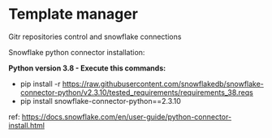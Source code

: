 # Template manager
Gitr repositories control and snowflake connections

Snowflake python connector installation:

**Python version 3.8 - Execute this commands:**

- pip install -r https://raw.githubusercontent.com/snowflakedb/snowflake-connector-python/v2.3.10/tested_requirements/requirements_38.reqs
- pip install snowflake-connector-python==2.3.10

ref: https://docs.snowflake.com/en/user-guide/python-connector-install.html
